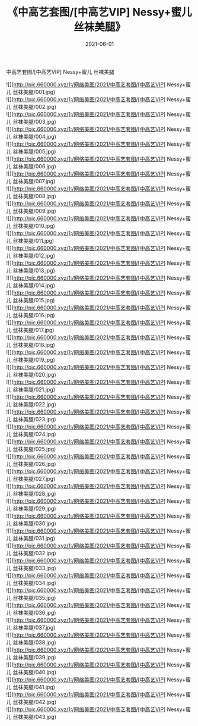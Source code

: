 ﻿---
layout: post
title:  《中高艺套图/[中高艺VIP] Nessy+蜜儿 丝袜美腿》
date:   2021-06-01
img: http://pic.660000.xyz/1:/网络美图/2021/中高艺套图/[中高艺VIP] Nessy+蜜儿 丝袜美腿/000.jpg
categories: [美女, 清纯, 唯美]
---

中高艺套图/[中高艺VIP] Nessy+蜜儿 丝袜美腿

 ![](http://pic.660000.xyz/1:/网络美图/2021/中高艺套图/[中高艺VIP] Nessy+蜜儿 丝袜美腿/001.jpg) <br>![](http://pic.660000.xyz/1:/网络美图/2021/中高艺套图/[中高艺VIP] Nessy+蜜儿 丝袜美腿/002.jpg) <br>![](http://pic.660000.xyz/1:/网络美图/2021/中高艺套图/[中高艺VIP] Nessy+蜜儿 丝袜美腿/003.jpg) <br>![](http://pic.660000.xyz/1:/网络美图/2021/中高艺套图/[中高艺VIP] Nessy+蜜儿 丝袜美腿/004.jpg) <br>![](http://pic.660000.xyz/1:/网络美图/2021/中高艺套图/[中高艺VIP] Nessy+蜜儿 丝袜美腿/005.jpg) <br>![](http://pic.660000.xyz/1:/网络美图/2021/中高艺套图/[中高艺VIP] Nessy+蜜儿 丝袜美腿/006.jpg) <br>![](http://pic.660000.xyz/1:/网络美图/2021/中高艺套图/[中高艺VIP] Nessy+蜜儿 丝袜美腿/007.jpg) <br>![](http://pic.660000.xyz/1:/网络美图/2021/中高艺套图/[中高艺VIP] Nessy+蜜儿 丝袜美腿/008.jpg) <br>![](http://pic.660000.xyz/1:/网络美图/2021/中高艺套图/[中高艺VIP] Nessy+蜜儿 丝袜美腿/009.jpg) <br>![](http://pic.660000.xyz/1:/网络美图/2021/中高艺套图/[中高艺VIP] Nessy+蜜儿 丝袜美腿/010.jpg) <br>![](http://pic.660000.xyz/1:/网络美图/2021/中高艺套图/[中高艺VIP] Nessy+蜜儿 丝袜美腿/011.jpg) <br>![](http://pic.660000.xyz/1:/网络美图/2021/中高艺套图/[中高艺VIP] Nessy+蜜儿 丝袜美腿/012.jpg) <br>![](http://pic.660000.xyz/1:/网络美图/2021/中高艺套图/[中高艺VIP] Nessy+蜜儿 丝袜美腿/013.jpg) <br>![](http://pic.660000.xyz/1:/网络美图/2021/中高艺套图/[中高艺VIP] Nessy+蜜儿 丝袜美腿/014.jpg) <br>![](http://pic.660000.xyz/1:/网络美图/2021/中高艺套图/[中高艺VIP] Nessy+蜜儿 丝袜美腿/015.jpg) <br>![](http://pic.660000.xyz/1:/网络美图/2021/中高艺套图/[中高艺VIP] Nessy+蜜儿 丝袜美腿/016.jpg) <br>![](http://pic.660000.xyz/1:/网络美图/2021/中高艺套图/[中高艺VIP] Nessy+蜜儿 丝袜美腿/017.jpg) <br>![](http://pic.660000.xyz/1:/网络美图/2021/中高艺套图/[中高艺VIP] Nessy+蜜儿 丝袜美腿/018.jpg) <br>![](http://pic.660000.xyz/1:/网络美图/2021/中高艺套图/[中高艺VIP] Nessy+蜜儿 丝袜美腿/019.jpg) <br>![](http://pic.660000.xyz/1:/网络美图/2021/中高艺套图/[中高艺VIP] Nessy+蜜儿 丝袜美腿/020.jpg) <br>![](http://pic.660000.xyz/1:/网络美图/2021/中高艺套图/[中高艺VIP] Nessy+蜜儿 丝袜美腿/021.jpg) <br>![](http://pic.660000.xyz/1:/网络美图/2021/中高艺套图/[中高艺VIP] Nessy+蜜儿 丝袜美腿/022.jpg) <br>![](http://pic.660000.xyz/1:/网络美图/2021/中高艺套图/[中高艺VIP] Nessy+蜜儿 丝袜美腿/023.jpg) <br>![](http://pic.660000.xyz/1:/网络美图/2021/中高艺套图/[中高艺VIP] Nessy+蜜儿 丝袜美腿/024.jpg) <br>![](http://pic.660000.xyz/1:/网络美图/2021/中高艺套图/[中高艺VIP] Nessy+蜜儿 丝袜美腿/025.jpg) <br>![](http://pic.660000.xyz/1:/网络美图/2021/中高艺套图/[中高艺VIP] Nessy+蜜儿 丝袜美腿/026.jpg) <br>![](http://pic.660000.xyz/1:/网络美图/2021/中高艺套图/[中高艺VIP] Nessy+蜜儿 丝袜美腿/027.jpg) <br>![](http://pic.660000.xyz/1:/网络美图/2021/中高艺套图/[中高艺VIP] Nessy+蜜儿 丝袜美腿/028.jpg) <br>![](http://pic.660000.xyz/1:/网络美图/2021/中高艺套图/[中高艺VIP] Nessy+蜜儿 丝袜美腿/029.jpg) <br>![](http://pic.660000.xyz/1:/网络美图/2021/中高艺套图/[中高艺VIP] Nessy+蜜儿 丝袜美腿/030.jpg) <br>![](http://pic.660000.xyz/1:/网络美图/2021/中高艺套图/[中高艺VIP] Nessy+蜜儿 丝袜美腿/031.jpg) <br>![](http://pic.660000.xyz/1:/网络美图/2021/中高艺套图/[中高艺VIP] Nessy+蜜儿 丝袜美腿/032.jpg) <br>![](http://pic.660000.xyz/1:/网络美图/2021/中高艺套图/[中高艺VIP] Nessy+蜜儿 丝袜美腿/033.jpg) <br>![](http://pic.660000.xyz/1:/网络美图/2021/中高艺套图/[中高艺VIP] Nessy+蜜儿 丝袜美腿/034.jpg) <br>![](http://pic.660000.xyz/1:/网络美图/2021/中高艺套图/[中高艺VIP] Nessy+蜜儿 丝袜美腿/035.jpg) <br>![](http://pic.660000.xyz/1:/网络美图/2021/中高艺套图/[中高艺VIP] Nessy+蜜儿 丝袜美腿/036.jpg) <br>![](http://pic.660000.xyz/1:/网络美图/2021/中高艺套图/[中高艺VIP] Nessy+蜜儿 丝袜美腿/037.jpg) <br>![](http://pic.660000.xyz/1:/网络美图/2021/中高艺套图/[中高艺VIP] Nessy+蜜儿 丝袜美腿/038.jpg) <br>![](http://pic.660000.xyz/1:/网络美图/2021/中高艺套图/[中高艺VIP] Nessy+蜜儿 丝袜美腿/039.jpg) <br>![](http://pic.660000.xyz/1:/网络美图/2021/中高艺套图/[中高艺VIP] Nessy+蜜儿 丝袜美腿/040.jpg) <br>![](http://pic.660000.xyz/1:/网络美图/2021/中高艺套图/[中高艺VIP] Nessy+蜜儿 丝袜美腿/041.jpg) <br>![](http://pic.660000.xyz/1:/网络美图/2021/中高艺套图/[中高艺VIP] Nessy+蜜儿 丝袜美腿/042.jpg) <br>![](http://pic.660000.xyz/1:/网络美图/2021/中高艺套图/[中高艺VIP] Nessy+蜜儿 丝袜美腿/043.jpg) <br>